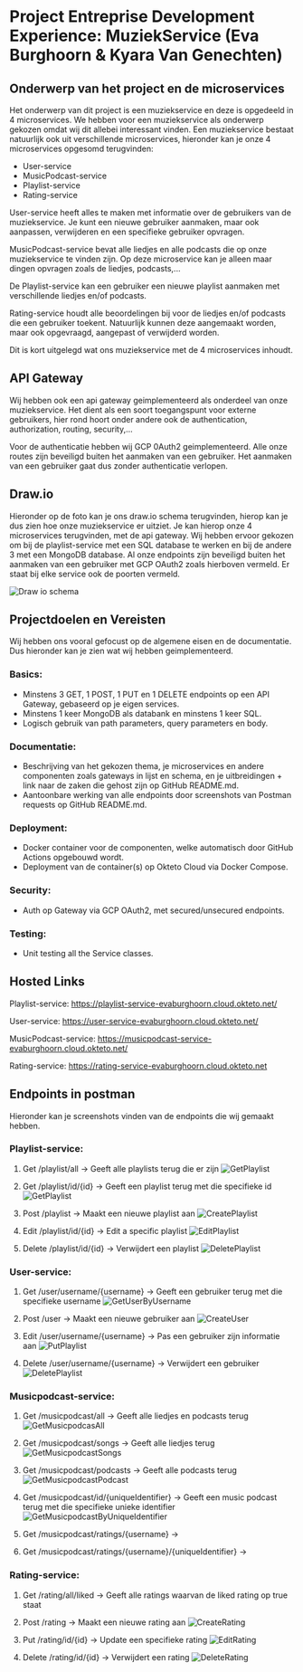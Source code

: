 # Project Entreprise Development Experience: MuziekService (Eva Burghoorn & Kyara Van Genechten)
## Onderwerp van het project en de microservices
Het onderwerp van dit project is een muziekservice en deze is opgedeeld in 4 microservices. We hebben voor een muziekservice als onderwerp gekozen omdat wij dit allebei interessant vinden. Een muziekservice bestaat natuurlijk ook uit verschillende microservices, hieronder kan je onze 4 microservices opgesomd terugvinden: 

-	User-service 
-	MusicPodcast-service
-	Playlist-service
-	Rating-service
  
User-service heeft alles te maken met informatie over de gebruikers van de muziekservice. Je kunt een nieuwe gebruiker aanmaken, maar ook aanpassen, verwijderen en een specifieke gebruiker opvragen. 

MusicPodcast-service bevat alle liedjes en alle podcasts die op onze muziekservice te vinden zijn. Op deze microservice kan je alleen maar dingen opvragen zoals de liedjes, podcasts,...

De Playlist-service kan een gebruiker een nieuwe playlist aanmaken met verschillende liedjes en/of podcasts. 

Rating-service houdt alle beoordelingen bij voor de liedjes en/of podcasts die een gebruiker toekent. Natuurlijk kunnen deze aangemaakt worden, maar ook opgevraagd, aangepast of verwijderd worden.

Dit is kort uitgelegd wat ons muziekservice met de 4 microservices inhoudt.

## API Gateway
Wij hebben ook een api gateway geimplementeerd als onderdeel van onze muziekservice. Het dient als een soort toegangspunt voor externe gebruikers, hier rond hoort onder andere ook de authentication, authorization, routing, security,...

Voor de authenticatie hebben wij GCP 0Auth2 geimplementeerd. Alle onze routes zijn beveiligd buiten het aanmaken van een gebruiker. Het aanmaken van een gebruiker gaat dus zonder authenticatie verlopen. 

## Draw.io
Hieronder op de foto kan je ons draw.io schema terugvinden, hierop kan je dus zien hoe onze muziekservice er uitziet. 
Je kan hierop onze 4 microservices terugvinden, met de api gateway. Wij hebben ervoor gekozen om bij de playlist-service met een SQL database te werken en bij de andere 3 met een MongoDB database. Al onze endpoints zijn beveiligd buiten het aanmaken van een gebruiker met GCP OAuth2 zoals hierboven vermeld. Er staat bij elke service ook de poorten vermeld.

![Draw io schema](Images/muziekservice.drawio.svg)


## Projectdoelen en Vereisten
Wij hebben ons vooral gefocust op de algemene eisen en de documentatie. Dus hieronder kan je zien wat wij hebben geimplementeerd. 

### Basics:
- Minstens 3 GET, 1 POST, 1 PUT en 1 DELETE endpoints op een API Gateway, gebaseerd op je eigen services.
- Minstens 1 keer MongoDB als databank en minstens 1 keer SQL.
- Logisch gebruik van path parameters, query parameters en body.

### Documentatie:
- Beschrijving van het gekozen thema, je microservices en andere componenten zoals gateways in lijst en schema, en je uitbreidingen + link naar de zaken die gehost zijn op GitHub README.md.
- Aantoonbare werking van alle endpoints door screenshots van Postman requests op GitHub README.md.

### Deployment:
- Docker container voor de componenten, welke automatisch door GitHub Actions opgebouwd wordt.
- Deployment van de container(s) op Okteto Cloud via Docker Compose.

### Security:
- Auth op Gateway via GCP OAuth2, met secured/unsecured endpoints.

### Testing:
- Unit testing all the Service classes.
  
## Hosted Links
Playlist-service: https://playlist-service-evaburghoorn.cloud.okteto.net/

User-service: https://user-service-evaburghoorn.cloud.okteto.net/

MusicPodcast-service: https://musicpodcast-service-evaburghoorn.cloud.okteto.net/

Rating-service: https://rating-service-evaburghoorn.cloud.okteto.net
  

## Endpoints in postman
Hieronder kan je screenshots vinden van de endpoints die wij gemaakt hebben.

### Playlist-service: 
1. Get /playlist/all -> Geeft alle playlists terug die er zijn 
![GetPlaylist](Images/EndpointGetAllPlaylist.png)

2. Get /playlist/id/{id} -> Geeft een playlist terug met die specifieke id
![GetPlaylist](Images/EndpointGetPlaylistById.png)

3. Post /playlist -> Maakt een nieuwe playlist aan 
![CreatePlaylist](Images/EndpointCreatePlaylist.png)

4. Edit /playlist/id/{id} -> Edit a specific playlist
![EditPlaylist](Images/EndpointEditPlaylistById.png)

5. Delete /playlist/id/{id} -> Verwijdert een playlist
![DeletePlaylist](Images/EndpointDeletePlaylistById.png)

### User-service: 
1. Get /user/username/{username} -> Geeft een gebruiker terug met die specifieke username
![GetUserByUsername](Images/EndpointGetUserByUsername.png)

2. Post /user -> Maakt een nieuwe gebruiker aan 
![CreateUser](Images/EndpointPostUser.png)

3. Edit /user/username/{username} -> Pas een gebruiker zijn informatie aan
![PutPlaylist](Images/EndpointPutUser.png)

4. Delete /user/username/{username} -> Verwijdert een gebruiker
![DeletePlaylist](Images/EndpointDeleteUserByUsername.png)

### Musicpodcast-service: 
1. Get /musicpodcast/all -> Geeft alle liedjes en podcasts terug
![GetMusicpodcasAll](Images/EndpointGetAllMusicPodcasts.png)

2. Get /musicpodcast/songs -> Geeft alle liedjes terug
![GetMusicpodcastSongs](Images/EndpointGetAllSongs.png)

3. Get /musicpodcast/podcasts -> Geeft alle podcasts terug
![GetMusicpodcastPodcast](Images/EndpointGetAllPodcasts.png)

4. Get /musicpodcast/id/{uniqueIdentifier} -> Geeft een music podcast terug met die specifieke unieke identifier
![GetMusicpodcastByUniqueIdentifier](Images/EndpointGetAllPodcasts.png)

5. Get /musicpodcast/ratings/{username} -> 
6. Get /musicpodcast/ratings/{username}/{uniqueIdentifier} -> 

### Rating-service: 
1. Get /rating/all/liked -> Geeft alle ratings waarvan de liked rating op true staat

2. Post /rating -> Maakt een nieuwe rating aan
![CreateRating](Images/EndpointCreateRating.png)

4. Put /rating/id/{id} -> Update een specifieke rating
![EditRating](Images/EndpointUpdateRating.png)

5. Delete /rating/id/{id} -> Verwijdert een rating
![DeleteRating](Images/EndpointDeleteRatingById.png)
